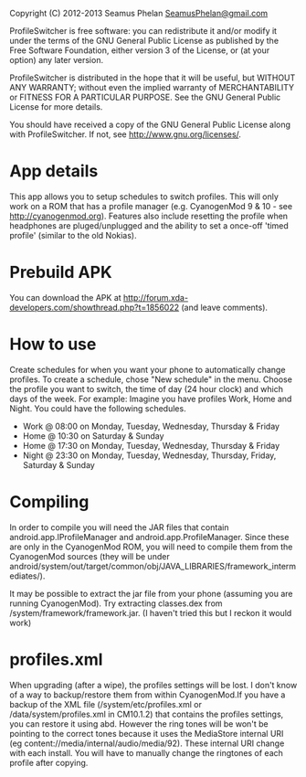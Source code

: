 Copyright (C) 2012-2013 Seamus Phelan <SeamusPhelan@gmail.com>

ProfileSwitcher is free software: you can redistribute it and/or modify
it under the terms of the GNU General Public License as published by
the Free Software Foundation, either version 3 of the License, or
(at your option) any later version.

ProfileSwitcher is distributed in the hope that it will be useful,
but WITHOUT ANY WARRANTY; without even the implied warranty of
MERCHANTABILITY or FITNESS FOR A PARTICULAR PURPOSE.  See the
GNU General Public License for more details.

You should have received a copy of the GNU General Public License
along with ProfileSwitcher.  If not, see <http://www.gnu.org/licenses/>.


App details
===========
This app allows you to setup schedules to switch profiles. This will only work on a ROM that has a profile 
manager (e.g. CyanogenMod 9 & 10 - see http://cyanogenmod.org). Features also include resetting the profile when headphones are pluged/unplugged and the ability to 
set a once-off 'timed profile' (similar to the old Nokias).

Prebuild APK
============
You can download the APK at http://forum.xda-developers.com/showthread.php?t=1856022 (and leave comments).


How to use
==========
Create schedules for when you want your phone to automatically change profiles. To create a schedule, chose "New schedule" in the menu. Choose the profile you want to switch, the time of day (24 hour clock) and which days of the week.
For example: Imagine you have profiles Work, Home and Night. You could have the following schedules.

* Work @ 08:00 on Monday, Tuesday, Wednesday, Thursday & Friday
* Home @ 10:30 on Saturday & Sunday
* Home @ 17:30 on Monday, Tuesday, Wednesday, Thursday & Friday
* Night @ 23:30 on Monday, Tuesday, Wednesday, Thursday, Friday, Saturday & Sunday


Compiling
=========
In order to compile you will need the JAR files that contain android.app.IProfileManager and android.app.ProfileManager.
Since these are only in the CyanogenMod ROM, you will need to compile them from the CyanogenMod sources (they will be 
under android/system/out/target/common/obj/JAVA_LIBRARIES/framework_intermediates/).

It may be possible to extract the jar file from your phone (assuming you are running CyanogenMod).  Try 
extracting classes.dex from /system/framework/framework.jar. (I haven't tried this but I reckon it would work)

profiles.xml
============
When upgrading (after a wipe), the profiles settings will be lost.  I don't know of a way to backup/restore them from 
within CyanogenMod.If you have a backup of the XML 
file (/system/etc/profiles.xml or /data/system/profiles.xml in CM10.1.2) that contains the profiles settings, you can restore 
it using abd. However the ring tones will be won't be pointing to the correct tones because it uses the MediaStore internal 
URI (eg content://media/internal/audio/media/92).  These internal URI change with each install. You will have to 
manually change the ringtones of each profile after copying.



